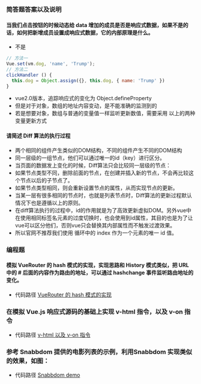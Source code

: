 ### 简答题答案以及说明

#### 当我们点击按钮的时候动态给 data 增加的成员是否是响应式数据，如果不是的话，如何把新增成员设置成响应式数据，它的内部原理是什么。

- 不是
```javascript
// 方法一
Vue.set(vm.dog, 'name', 'Trump');
// 方法二
clickHandler () {
  this.dog = Object.assign({}, this.dog, { name: 'Trump' })
}
```
- vue2.0版本，追踪响应式的变化为 Object.defineProperty 
- 但是对于对象，数组的地址内容变动，是不能准确的监测到的
- 若是想要对象，数组与普通的变量值一样监听更新数值，需要采用 以上的两种变量更新方式

#### 请简述 Diff 算法的执行过程
- 两个相同的组件产生类似的DOM结构，不同的组件产生不同的DOM结构
- 同一层级的一组节点，他们可以通过唯一的id（key）进行区分。
- 当页面的数据发上变化的时候，Diff算法只会比较同一层级的节点：
- 如果节点类型不同，删除前面的节点，在创建并插入新的节点，不会再比较这个节点以后的子节点了。
- 如果节点类型相同，则会重新设置节点的属性，从而实现节点的更新。
- 当某一层有很多相同的节点时，也就是列表节点时，Diff算法的更新过程默认情况下也是遵循以上的原则。
- 在diff算法执行的过程中，id的作用就是为了高效更新虚拟DOM。另外vue中在使用相同标签名元素的过度切换时，也会使用到id属性，其目的也是为了让vue可以区分他们，否则vue只会替换其内部属性而不触发过渡效果。
- 所以官网不推荐我们使用 循环中的 index 作为一个元素的唯一 id 值。

### 编程题

#### 模拟 VueRouter 的 hash 模式的实现，实现思路和 History 模式类似，把 URL 中的 # 后面的内容作为路由的地址，可以通过 hashchange 事件监听路由地址的变化。

- 代码路径 [VueRouter 的 hash 模式的实现](fed-e-task-03-01/code/1.self-vue-router)

### 在模拟 Vue.js 响应式源码的基础上实现 v-html 指令，以及 v-on 指令
- 代码路径 [v-html 以及 v-on 指令](/Users/xinbinyan/Desktop/self-code/lagou-front-04/fed-e-task-03-01/code/3.mini-vue)

### 参考 Snabbdom 提供的电影列表的示例，利用Snabbdom 实现类似的效果，如图：
- 代码路径 [Snabbdom demo](fed-e-task-03-01/code/4.Snabbdom/src/demo.js)
